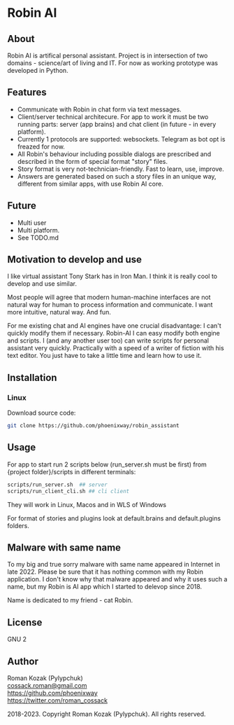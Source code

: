 # Robin AI
## About
Robin AI is artifical personal assistant. Project is in intersection of two domains - science/art of living and IT. For now as working prototype was developed in Python.

## Features
* Communicate with Robin in chat form via text messages.
* Client/server technical  architecure. For app to work it must be two running parts: server (app brains) and chat client (in future - in every platform).
* Currently 1 protocols are supported: websockets. Telegram as bot opt is freazed for now.
* All Robin's behaviour including possible dialogs are prescribed and described in the form of special format "story" files. 
* Story format is very not-technician-friendly. Fast to learn, use, improve.
* Answers are generated based on such a story files in an unique way, different from similar apps, with use Robin AI core.
 
## Future
* Multi user
* Multi platform.
* See TODO.md

## Motivation to develop and use
I like virtual assistant Tony Stark has in Iron Man. I think it is really cool to develop and use similar.

Most people will agree that modern human-machine interfaces are not natural way for human to process information and communicate. I want more intuitive, natural way. And fun. 

For me existing chat and AI engines have one crucial disadvantage: I can't quickly modify them if necessary. Robin-AI I can easy modify both engine and scripts. I (and any another user too) can write scripts for personal assistant very quickly. Practically with a speed of a writer of fiction with his text editor. You just have to take a little time and learn how to use it.

## Installation
### Linux
Download source code:                                                                   
```sh
git clone https://github.com/phoenixway/robin_assistant  
```

## Usage
For app to start run 2 scripts below (run_server.sh must be first) from {project folder}/scripts in different terminals: 

```sh
scripts/run_server.sh  ## server
scripts/run_client_cli.sh ## cli client
```
They will work in Linux, Macos and in WLS of Windows
 
For format of stories and plugins look at default.brains and default.plugins folders.
 
## Malware with same name
To my big and true sorry malware with same name appeared in Internet in late 2022. Please be sure that it has nothing common with my Robin application. I don't know why that malware appeared and why it uses such a name, but my Robin is AI app which I started to delevop since 2018. 

Name is dedicated to my friend - cat Robin. 
 
## License
GNU 2

## Author
Roman Kozak (Pylypchuk)  
cossack.roman@gmail.com  
https://github.com/phoenixway  
https://twitter.com/roman_cossack  

2018-2023. Copyright Roman Kozak (Pylypchuk). All rights reserved.

